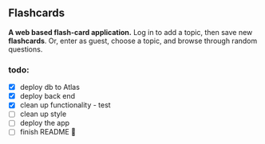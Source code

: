 ## Flashcards

**A web based flash-card application.**  Log in to add a topic,  then save new **flashcards**.  Or, enter as guest, choose a topic, and browse through random questions.

### todo:
- [x] deploy db to Atlas
- [x] deploy back end
- [x] clean up functionality - test
- [ ] clean up style
- [ ] deploy the app
- [ ] finish README :slightly_smiling_face:
